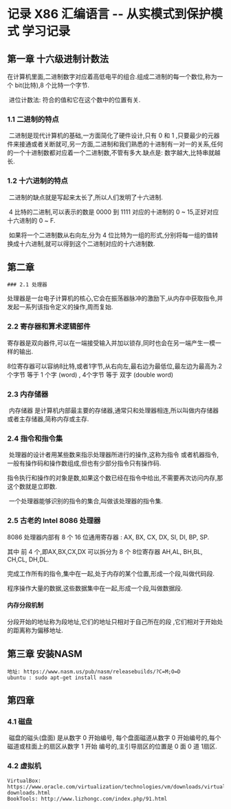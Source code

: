 # 记录 X86 汇编语言 -- 从实模式到保护模式 学习记录
## 第一章 十六级进制计数法

​	在计算机里面,二进制数字对应着高低电平的组合.组成二进制的每一个数位,称为一个 bit(比特),8 个比特一个字节.

​	进位计数法: 符合的值和它在这个数中的位置有关.

### 1.1 二进制的特点

​	二进制是现代计算机的基础,一方面简化了硬件设计,只有 0 和 1 ,只要最少的元器件来接通或者关断就可,另一方面,二进制和我们熟悉的十进制有一对一的关系,任何的一个十进制数都对应着一个二进制数,不管有多大.缺点是: 数字越大,比特串就越长.

### 1.2 十六进制的特点

​	二进制的缺点就是写起来太长了,所以人们发明了十六进制.

​	4 比特的二进制,可以表示的数是 0000 到 1111  对应的十进制的 0 ~ 15,正好对应十六进制的 0 ~ F.

​	如果将一个二进制数从右向左,分为 4 位比特为一组的形式,分别将每一组的值转换成十六进制,就可以得到这个二进制对应的十六进制数.

## 第二章

	### 2.1 处理器

​	处理器是一台电子计算机的核心,它会在振荡器脉冲的激励下,从内存中获取指令,并发起一系列该指令定义的操作,周而复始.

### 2.2 寄存器和算术逻辑部件

​	寄存器是双向器件,可以在一端接受输入并加以锁存,同时也会在另一端产生一模一样的输出.

8位寄存器可以容纳8比特,或者1字节,从右向左,最右边为最低位,最左边为最高为.2个字节 等于 1 个字 (word) , 4个字节 等于 双字 (double word)

### 2.3 内存储器

​	 内存储器 是计算机内部最主要的存储器,通常只和处理器相连,所以叫做内存储器或者主存储器,简称内存或主存.

### 2.4 指令和指令集

​	处理器的设计者用某些数来指示处理器所进行的操作,这称为指令 或者机器指令,一般有操作码和操作数组成,但也有少部分指令只有操作码.

​	指令执行和操作的对象是数,如果这个数已经在指令中给出,不需要再次访问内存,那这个数就是立即数.

​	一个处理器能够识别的指令的集合,叫做该处理器的指令集.

### 2.5 古老的 Intel 8086 处理器

8086 处理器内部有 8 个 16 位通用寄存器 : AX, BX, CX, DX, SI, DI, BP, SP.

其中 前 4 个,即AX,BX,CX,DX 可以拆分为 8 个 8位寄存器 AH,AL, BH,BL, CH,CL, DH,DL.

完成工作所有的指令,集中在一起,处于内存的某个位置,形成一个段,叫做代码段.

程序操作大量的数据,这些数据集中在一起,形成一个段,叫做数据段.

#### 内存分段机制

分段开始的地址称为段地址,它们的地址只相对于自己所在的段 ,它们相对于开始处的距离称为偏移地址.

## 第三章 安装NASM 

```
地址: https://www.nasm.us/pub/nasm/releasebuilds/?C=M;O=D
ubuntu : sudo apt-get install nasm
```

## 第四章 

### 4.1 磁盘

​	磁盘的磁头(盘面) 是从数字 0 开始编号, 每个盘面磁道从数字 0 开始编号的,每个磁道或柱面上的扇区从数字 1 开始 编号的,主引导扇区的位置是 0 面 0 道 1扇区.

### 4.2 虚拟机

```
VirtualBox: https://www.oracle.com/virtualization/technologies/vm/downloads/virtualbox-downloads.html
BookTools: http://www.lizhongc.com/index.php/91.html

```


